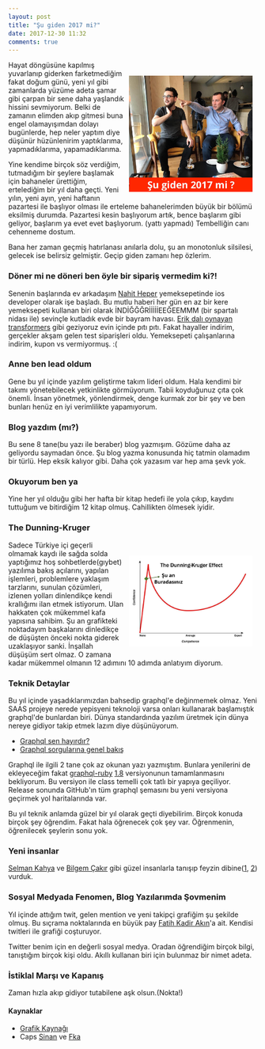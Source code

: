 ```yaml
---
layout: post
title: "Şu giden 2017 mi?"
date: 2017-12-30 11:32
comments: true
---
```

<script src="https://cdnjs.cloudflare.com/ajax/libs/Chart.js/2.7.1/Chart.min.js"></script>

<img src="/public/images/sinan_ve_fka.jpg" width="250" class="blog-img">

Hayat döngüsüne kapılmış yuvarlanıp giderken farketmediğim fakat doğum günü, yeni yıl gibi zamanlarda
yüzüme adeta şamar gibi çarpan bir sene daha yaşlandık hissini sevmiyorum.
Belki de zamanın elimden akıp gitmesi buna engel olamayışımdan dolayı bugünlerde,
hep neler yaptım diye düşünür hüzünlenirim yaptıklarıma, yapmadıklarıma, yapamadıklarıma.

Yine kendime birçok söz verdiğim, tutmadığım bir şeylere başlamak için bahaneler ürettiğim, ertelediğim bir yıl daha geçti.
Yeni yılın, yeni ayın, yeni haftanın pazartesi ile başlıyor olması ile erteleme bahanelerimden büyük bir bölümü eksilmiş durumda.
Pazartesi kesin başlıyorum artık, bence başlarım gibi geliyor, başlarım ya evet evet başlıyorum. (yattı yapmadı) Tembelliğin canı cehenneme dostum.

Bana her zaman geçmiş hatırlanası anılarla dolu, şu an monotonluk silsilesi, gelecek ise belirsiz gelmiştir. Geçip giden zamanı hep özlerim.

### Döner mi ne döneri ben öyle bir sipariş vermedim ki?!

Senenin başlarında ev arkadaşım [Nahit Heper](https://twitter.com/NahitHeper) yemeksepetinde ios developer olarak işe başladı. Bu mutlu haberi her gün
en az bir kere yemeksepeti kullanan biri olarak İNDİĞĞĞRİİİİİEEĞEEMMM (bir spartalı nidası ile) sevinçle kutladık evde bir bayram havası. [Erik dalı oynayan transformers](/public/images/erik_dali.mp4) gibi geziyoruz evin içinde pıtı pıtı.
Fakat hayaller indirim, gerçekler akşam gelen test siparişleri oldu. Yemeksepeti çalışanlarına indirim, kupon vs vermiyormuş. :(

### Anne ben lead oldum

Gene bu yıl içinde yazılım geliştirme takım lideri oldum. Hala kendimi bir takımı yönetebilecek yetkinlikte görmüyorum. Tabii koyduğunuz çıta çok önemli.
İnsan yönetmek, yönlendirmek, denge kurmak zor bir şey ve ben bunları henüz en iyi verimlilikte yapamıyorum.

### Blog yazdım (mı?)

Bu sene 8 tane(bu yazı ile beraber) blog yazmışım. Gözüme daha az geliyordu saymadan önce. Şu blog yazma konusunda hiç tatmin olamadım bir türlü.
Hep eksik kalıyor gibi. Daha çok yazasım var hep ama şevk yok.

### Okuyorum ben ya

Yine her yıl olduğu gibi her hafta bir kitap hedefi ile yola çıkıp, kaydını tuttuğum ve bitirdiğim 12 kitap olmuş.
Cahillikten ölmesek iyidir.

### The Dunning-Kruger

<img src="/public/images/Dunning_Kruger_Chart.jpg" width="250" class="blog-img">

Sadece Türkiye içi geçerli olmamak kaydı ile sağda solda yaptığımız hoş sohbetlerde(gıybet)
yazılıma bakış açılarını, yapılan işlemleri, problemlere yaklaşım tarzlarını, sunulan çözümleri, izlenen yolları
dinlendikçe kendi krallığımı ilan etmek istiyorum. Ulan hakkaten çok mükemmel kafa yapısına sahibim.
Şu an grafikteki noktadayım başkalarını dinledikçe de düşüşten önceki nokta giderek uzaklaşıyor sanki.
İnşallah düşüşüm sert olmaz. O zamana kadar mükemmel olmanın 12 adımını 10 adımda anlatıyım diyorum.

### Teknik Detaylar

Bu yıl içinde yaşadıklarımızdan bahsedip graphql'e değinmemek olmaz. Yeni SAAS projeye nerede yepisyeni teknoloji
varsa onları kullanarak başlamıştık graphql'de bunlardan biri. Dünya standardında yazılım üretmek için
dünya nereye gidiyor takip etmek lazım diye düşünüyorum.

- [Graphql sen hayırdır?](/2017/06/06/graphql-sen-hayirdir/)
- [Graphql sorgularına genel bakış](/2017/06/27/graphql-queries/)

Graphql ile ilgili 2 tane çok az okunan yazı yazmıştım. Bunlara yenilerini de ekleyeceğim fakat [graphql-ruby](https://github.com/rmosolgo/graphql-ruby) [1.8](https://github.com/rmosolgo/graphql-ruby/tree/1.8-dev) versiyonunun tamamlanmasını bekliyorum. Bu versiyon ile class temelli çok tatlı bir yapıya geçiliyor.
Release sonunda GitHub'ın tüm graphql şemasını bu yeni versiyona geçirmek yol haritalarında var.

Bu yıl teknik anlamda güzel bir yıl olarak geçti diyebilirim. Birçok konuda birçok şey öğrendim. Fakat hala öğrenecek çok şey var. Öğrenmenin, öğrenilecek şeylerin sonu yok.

### Yeni insanlar

[Selman Kahya](https://twitter.com/SelmanKahyaX) ve [Bilgem Çakır](https://twitter.com/BilgemCakir) gibi güzel insanlarla
tanışıp feyzin dibine([1](https://twitter.com/askngdk/status/898524343860424704), [2](https://twitter.com/askngdk/status/864419178068967424)) vurduk.


### Sosyal Medyada Fenomen, Blog Yazılarımda Şovmenim

Yıl içinde attığım twit, gelen mention ve yeni takipçi grafiğim şu şekilde olmuş. Bu sıçrama noktalarında en büyük pay
[Fatih Kadir Akın](https://twitter.com/fkadev)'a ait. Kendisi twitleri ile grafiği coşturuyor.

<canvas id="chartjs-1" width="400" height="200"></canvas>
<script>
new Chart(document.getElementById("chartjs-1"), {
  "type": "line",
  "data": {
    "labels": ["07-2016", "08-2016", "09-2016", "10-2016", "11-2016", "12-2016", "01-2017", "02-2017", "03-2017", "04-2017", "05-2017", "06-2017", "07-2017", "08-2017", "09-2017", "10-2017", "11-2017", "12-2017"],
    "datasets": [
      {
        "label": "Yeni Takipçi",
        "data": [46, 44, 20, 48, 38, 23, 10, 79, 58, 94, 115, 113, 109, 83, 52, 65, 84, 154],
        backgroundColor: "rgba(240,95,112, 0.5)",
      },
      {
        "label": "Menşor",
        "data": [39, 34, 70, 48, 28, 22, 58, 65, 62, 64, 111, 140, 174, 98, 28, 6, 52, 67],
        backgroundColor: "rgba(255,186,0, 0.5)",
      },
      {
        "label": "Tweet",
        "data": [27, 21, 57, 42, 19, 10, 21, 30, 27, 27, 30, 39, 28, 26, 13, 9, 16, 23],
        backgroundColor: "rgba(27,149,224, 0.5)",
      },
    ]
  },
  "options": {
    "scales": {
      "yAxes": [{
        "ticks": {
          "beginAtZero": true
        }
      }]
    }
  }
});</script>

Twitter benim için en değerli sosyal medya. Oradan öğrendiğim birçok bilgi, tanıştığım birçok kişi oldu.
Akıllı kullanan biri için bulunmaz bir nimet adeta.

### İstiklal Marşı ve Kapanış

Zaman hızla akıp gidiyor tutabilene aşk olsun.(Nokta!)

#### Kaynaklar

- [Grafik Kaynağı](https://analytics.twitter.com)
- Caps [Sinan](https://twitter.com/sinanmtl) ve [Fka](https://twitter.com/fkadev)


<style>
.blog-img {
    float: right;
    padding: 10px;
    margin-top: 20px;
}
</style>
